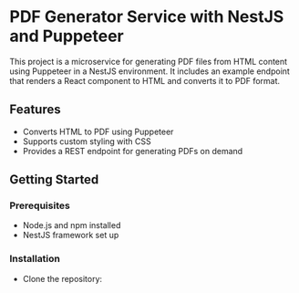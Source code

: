 # PDF Generator Service with NestJS and Puppeteer

This project is a microservice for generating PDF files from HTML content using Puppeteer in a NestJS environment. It includes an example endpoint that renders a React component to HTML and converts it to PDF format.

## Features
- Converts HTML to PDF using Puppeteer
- Supports custom styling with CSS
- Provides a REST endpoint for generating PDFs on demand

## Getting Started

### Prerequisites
- Node.js and npm installed
- NestJS framework set up

### Installation
- Clone the repository:
